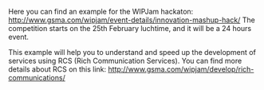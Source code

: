 Here you can find an example for the WIPJam hackaton:
http://www.gsma.com/wipjam/event-details/innovation-mashup-hack/
The competition starts on the 25th February luchtime, and it will be a 24 hours event.

This example will help you to understand and speed up the development of services using RCS (Rich Communication Services). You can find more details about RCS on this link:
http://www.gsma.com/wipjam/develop/rich-communications/
